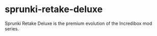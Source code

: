 # sprunki-retake-deluxe
Sprunki Retake Deluxe is the premium evolution of the Incredibox mod series.
